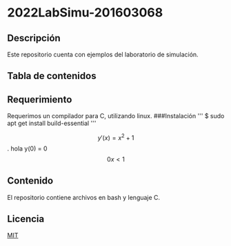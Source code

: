 # 2022LabSimu-201603068
## Descripción
Este repositorio cuenta con ejemplos del laboratorio de simulación.

## Tabla de contenidos

## Requerimiento
Requerimos un compilador para C, utilizando linux.
###Instalación
'''
$ sudo apt get install build-essential
'''

$$ y'(x) = x^2+1 $$. hola
  y(0) = 0 
$$ 0x<1 $$


## Contenido
El repositorio contiene archivos en bash y lenguaje C.

## Licencia
[MIT](LICENSE)

